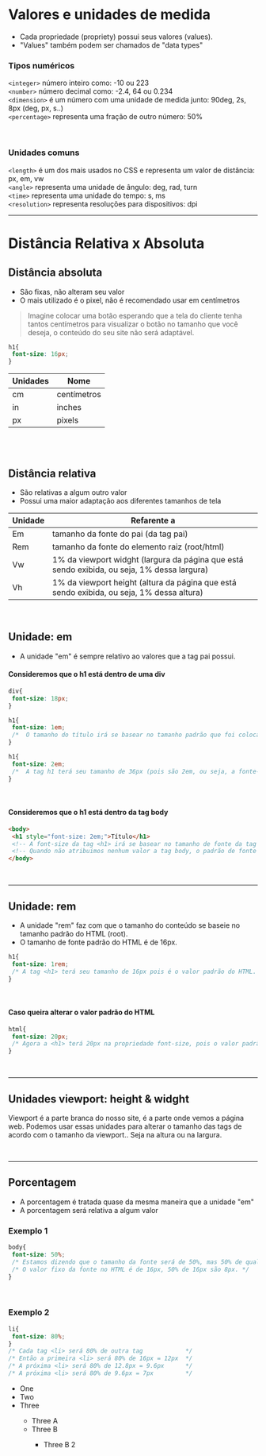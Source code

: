 # Valores e unidades de medida
* Cada propriedade (propriety) possui seus valores (values). 
* "Values" também podem ser chamados de "data types"


### __Tipos numéricos__ </br>
```<integer>``` número inteiro como: -10 ou 223 </br>
```<number>``` número decimal como: -2.4, 64 ou 0.234 </br> 
```<dimension>``` é um número com uma unidade de medida junto: 90deg, 2s, 8px (deg, px, s..) </br>
```<percentage>``` representa uma fração de outro número: 50% 

</br>

### __Unidades comuns__ </br>
```<length>``` é um dos mais usados no CSS e representa um valor de distância: px, em, vw </br>
```<angle>``` representa uma unidade de ângulo: deg, rad, turn </br>
```<time>``` representa uma unidade do tempo: s, ms </br>
```<resolution>``` representa resoluções para dispositivos: dpi </br>

_________________________________________________________________________________________________________________
# Distância Relativa x Absoluta

## Distância absoluta
* São fixas, não alteram seu valor
* O mais utilizado é o pixel, não é recomendado usar em centímetros
> Imagine colocar uma botão esperando que a tela do cliente tenha tantos centímetros para visualizar o botão no tamanho que você deseja, o conteúdo do seu site não será adaptável.
```css
h1{
 font-size: 16px; 
}
```
<table>
	<thead>
		<tr>
			<th>Unidades</th> 
			<th>Nome</th>
		</tr>
	</thead>
	<tbody>
		<tr>
			<td>cm</td>
			<td>centímetros</td>
		</tr>
		<tr>
			<td>in</td>
			<td>inches</td>
		</tr>
		<tr>
			<td>px</td>
			<td>pixels</td>
		</tr>
	</tbody>
</table>

</br>
</br>

## Distância relativa
* São relativas a algum outro valor
* Possui uma maior adaptação aos diferentes tamanhos de tela 
<table>
	<thead>
		<tr>
			<th>Unidade</th>
			<th>Refarente a</th>
		</tr>
	</thead>
	<tbody>
		<tr>
			<td>Em</td>
			<td>tamanho da fonte do pai (da tag pai)</td>
		</tr>
		<tr>
			<td>Rem</td>
			<td>tamanho da fonte do elemento raiz (root/html)</td>
		</tr>
		<tr>
			<td>Vw</td>
			<td>1% da viewport widght (largura da página que está sendo exibida, ou seja, 1% dessa largura)</td>
		</tr>
		<tr>
			<td>Vh</td>
			<td>1% da viewport height (altura da página que está sendo exibida, ou seja, 1% dessa altura)</td>
		</tr>
	</tbody>
</table>

</br>

## Unidade: em
- A unidade "em" é sempre relativo ao valores que a tag pai possui. 

#### Consideremos que o h1 está dentro de uma div
```css
div{ 
 font-size: 18px; 
}

h1{
 font-size: 1em;
 /*  O tamanho do título irá se basear no tamanho padrão que foi colocado na div. */ 
}

h1{ 
 font-size: 2em;
 /*  A tag h1 terá seu tamanho de 36px (pois são 2em, ou seja, a fonte-size padrão 18 vezes dois) */
}
```
</br>

#### Consideremos que o h1 está dentro da tag body
```html
<body> 
 <h1 style="font-size: 2em;">Título</h1> 
 <!-- A font-size da tag <h1> irá se basear no tamanho de fonte da tag <body>, pois <body> é a tag pai -->
 <!-- Quando não atribuimos nenhum valor a tag body, o padrão de fonte é de 18px -->
</body>
```

</br>

____________________________________________________________________________________________
## Unidade: rem
- A unidade "rem" faz com que o tamanho do conteúdo se baseie no tamanho padrão do HTML (root).
- O tamanho de fonte padrão do HTML é de 16px. 

```css
h1{ 
 font-size: 1rem;
 /* A tag <h1> terá seu tamanho de 16px pois é o valor padrão do HTML. */
}
```

</br>

#### Caso queira alterar o valor padrão do HTML
```css
html{
 font-size: 20px;
 /* Agora a <h1> terá 20px na propriedade font-size, pois o valor padrão se tornou 20px */
} 
```

</br>

________________________________________________________________________________________________

## Unidades viewport: height & widght 
Viewport é a parte branca do nosso site, é a parte onde vemos a página web.
Podemos usar essas unidades para alterar o tamanho das tags de acordo com o tamanho da viewport..
Seja na altura ou na largura.

</br>

_________________________________________________________________________________________________

## Porcentagem 
* A porcentagem é tratada quase da mesma maneira que a unidade "em" 
* A porcentagem será relativa a algum valor

### Exemplo 1
```css 
body{
 font-size: 50%;
 /* Estamos dizendo que o tamanho da fonte será de 50%, mas 50% de qual valor? */ 
 /* O valor fixo da fonte no HTML é de 16px, 50% de 16px são 8px. */
} 
```
</br>

### Exemplo 2
```css
li{
 font-size: 80%; 
}
/* Cada tag <li> será 80% de outra tag            */
/* Então a primeira <li> será 80% de 16px = 12px  */
/* A próxima <li> será 80% de 12.8px = 9.6px      */
/* A próxima <li> será 80% de 9.6px = 7px         */
```

<ul> <!--Lista um -->
	<li>One</li>
	<li>Two</li>
	<li>Three</li>
		<ul> <!-- Lista dois -->
			<li>Three A</li>
			<li>Three B</li>
				<ul> <!-- Lista três -->
					<li>Three B 2</li>
				</ul>
		</ul>
	</li>
</ul>
